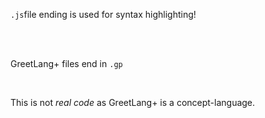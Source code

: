 `.js`file ending is used for syntax highlighting! 

<br />
<br />

GreetLang+ files end in `.gp`

<br />

This is not *real code* as GreetLang+ is a concept-language. 
